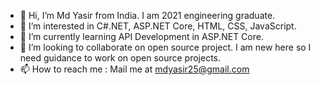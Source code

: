 - 👋 Hi, I’m Md Yasir from India. I am 2021 engineering graduate.
- 👀 I’m interested in C#.NET, ASP.NET Core, HTML, CSS, JavaScript.
- 🌱 I’m currently learning API Development in ASP.NET Core.
- 💞️ I’m looking to collaborate on open source project. I am new here so I need guidance to work on open source projects.
- 📫 How to reach me : Mail me at mdyasir25@gmail.com

<!---
Mdyasir25/Mdyasir25 is a ✨ special ✨ repository because its `README.md` (this file) appears on your GitHub profile.
You can click the Preview link to take a look at your changes.
--->
